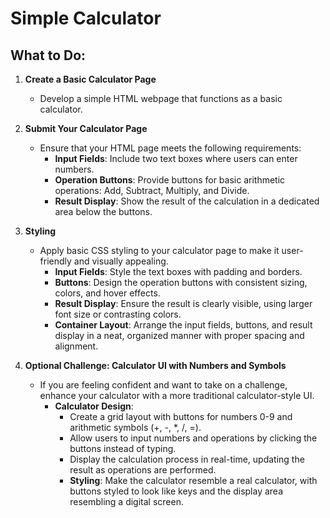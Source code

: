 # Simple Calculator

## What to Do:

1. **Create a Basic Calculator Page**  
   - Develop a simple HTML webpage that functions as a basic calculator.

2. **Submit Your Calculator Page**  
   - Ensure that your HTML page meets the following requirements:
     - **Input Fields**: Include two text boxes where users can enter numbers.
     - **Operation Buttons**: Provide buttons for basic arithmetic operations: Add, Subtract, Multiply, and Divide.
     - **Result Display**: Show the result of the calculation in a dedicated area below the buttons.

3. **Styling**  
   - Apply basic CSS styling to your calculator page to make it user-friendly and visually appealing.
     - **Input Fields**: Style the text boxes with padding and borders.
     - **Buttons**: Design the operation buttons with consistent sizing, colors, and hover effects.
     - **Result Display**: Ensure the result is clearly visible, using larger font size or contrasting colors.
     - **Container Layout**: Arrange the input fields, buttons, and result display in a neat, organized manner with proper spacing and alignment.

4. **Optional Challenge: Calculator UI with Numbers and Symbols**  
   - If you are feeling confident and want to take on a challenge, enhance your calculator with a more traditional calculator-style UI.
     - **Calculator Design**:
       - Create a grid layout with buttons for numbers 0-9 and arithmetic symbols (+, -, *, /, =).
       - Allow users to input numbers and operations by clicking the buttons instead of typing.
       - Display the calculation process in real-time, updating the result as operations are performed.
       - **Styling**: Make the calculator resemble a real calculator, with buttons styled to look like keys and the display area resembling a digital screen.
